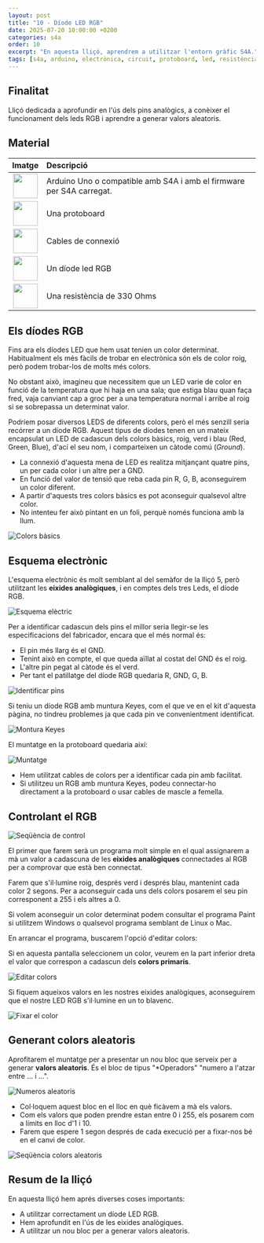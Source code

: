 ```yaml
---
layout: post
title: "10 - Díode LED RGB"
date: 2025-07-20 10:00:00 +0200
categories: s4a
order: 10
excerpt: "En aquesta lliçó, aprendrem a utilitzar l'entorn gràfic S4A."
tags: [s4a, arduino, electrònica, circuit, protoboard, led, resistència, potenciòmetre]
---
```


[img1]: /assets/imatges/s4a/s4a_10_01.jpg "Colors bàsics"
[img2]: /assets/imatges/s4a/s4a_10_02.png "Esquema elèctric"
[img3]: /assets/imatges/s4a/s4a_10_03.png "Identificar pins"
[img4]: /assets/imatges/s4a/s4a_10_04.jpg "Montura Keyes"
[img5]: /assets/imatges/s4a/s4a_10_05.png "Muntatge"
[img6]: /assets/imatges/s4a/s4a_10_06.png "Seqüència de control"
[img7]: /assets/imatges/s4a/s4a_10_07.png "Editar colors"
[img8]: /assets/imatges/s4a/s4a_10_08.png "Fixar el color"
[img9]: /assets/imatges/s4a/s4a_10_09.png "Numeros aleatoris"
[img10]: /assets/imatges/s4a/s4a_10_10.png "Seqüència colors aleatoris"

## Finalitat

Lliçó dedicada a aprofundir en l'ús dels pins analògics, a conèixer el funcionament dels leds RGB i aprendre a generar valors aleatoris.

## Material

|                               Imatge                               | Descripció                                                           |
| :----------------------------------------------------------------: | :------------------------------------------------------------------- |
|   <img src="/assets/imatges/mat/mat_unor3.png" width="50" height="50">    | Arduino Uno o compatible amb S4A i amb el firmware per S4A carregat. |
| <img src="/assets/imatges/mat/mat_protoboard.png" width="50" height="50"> | Una protoboard                                                       |
|   <img src="/assets/imatges/mat/mat_dupont.png" width="50" height="50">   | Cables de connexió                                                   |
|  <img src="/assets/imatges/mat/mat_ledrgb2.png" width="50" height="50">   | Un díode led RGB                                                     |
|  <img src="/assets/imatges/mat/mat_resis330.png" width="50" height="50">  | Una resistència de 330 Ohms                                          |

## Els díodes RGB

Fins ara els díodes LED que hem usat tenien un color determinat. Habitualment els més fàcils de trobar en electrònica són els de color roig, però podem trobar-los de molts més colors.

No obstant això, imagineu que necessitem que un LED varie de color en funció de la temperatura que hi haja en una sala; que estiga blau quan faça fred, vaja canviant cap a groc per a una temperatura normal i arribe al roig si se sobrepassa un determinat valor.

Podríem posar diversos LEDS de diferents colors, però el més senzill seria recórrer a un díode RGB. Aquest tipus de díodes tenen en un mateix encapsulat un LED de cadascun dels colors bàsics, roig, verd i blau (Red, Green, Blue), d'ací el seu nom, i comparteixen un càtode comú (_Ground_).

- La connexió d'aquesta mena de LED es realitza mitjançant quatre pins, un per cada color i un altre per a GND.
- En funció del valor de tensió que reba cada pin R, G, B, aconseguirem un color diferent.
- A partir d'aquests tres colors bàsics es pot aconseguir qualsevol altre color.
- No intenteu fer això pintant en un foli, perquè només funciona amb la llum.

![Colors bàsics][img1]

## Esquema electrònic

L'esquema electrònic és molt semblant al del semàfor de la lliçó 5, però utilitzant les **eixides analògiques**, i en comptes dels tres Leds, el díode RGB.

![Esquema elèctric][img2]

Per a identificar cadascun dels pins el millor seria llegir-se les especificacions del fabricador, encara que el més normal és:

- El pin més llarg és el GND.
- Tenint això en compte, el que queda aïllat al costat del GND és el roig.
- L'altre pin pegat al càtode és el verd.
- Per tant el patillatge del díode RGB quedaria R, GND, G, B.

![Identificar pins][img3]

Si teniu un díode RGB amb muntura Keyes, com el que ve en el kit d'aquesta pàgina, no tindreu problemes ja que cada pin ve convenientment identificat.

![Montura Keyes][img4]

El muntatge en la protoboard quedaria així:

![Muntatge][img5]

- Hem utilitzat cables de colors per a identificar cada pin amb facilitat.
- Si utilitzeu un RGB amb muntura Keyes, podeu connectar-ho directament a la protoboard o usar cables de mascle a femella.

## Controlant el RGB

![Seqüència de control][img6]

El primer que farem serà un programa molt simple en el qual assignarem a mà un valor a cadascuna de les **eixides analògiques** connectades al RGB per a comprovar que està ben connectat.

Farem que s'il·lumine roig, després verd i després blau, mantenint cada color 2 segons. Per a aconseguir cada uns dels colors posarem el seu pin corresponent a 255 i els altres a 0.

Si volem aconseguir un color determinat podem consultar el programa Paint si utilitzem Windows o qualsevol programa semblant de Linux o Mac.

En arrancar el programa, buscarem l'opció d'editar colors:

Si en aquesta pantalla seleccionem un color, veurem en la part inferior dreta el valor que correspon a cadascun dels **colors primaris**.

![Editar colors][img7]

Si fiquem aqueixos valors en les nostres eixides analògiques, aconseguirem que el nostre LED RGB s'il·lumine en un to blavenc.

![Fixar el color][img8]

## Generant colors aleatoris

Aprofitarem el muntatge per a presentar un nou bloc que serveix per a generar **valors aleatoris**. És el bloc de tipus "\*Operadors" "numero a l'atzar entre ... i ...".

![Numeros aleatoris][img9]

- Col·loquem aquest bloc en el lloc en què ficàvem a mà els valors.
- Com els valors que poden prendre estan entre 0 i 255, els posarem com a límits en lloc d'1 i 10.
- Farem que espere 1 segon després de cada execució per a fixar-nos bé en el canvi de color.

![Seqüència colors aleatoris][img10]

## Resum de la lliçó

En aquesta lliçó hem aprés diverses coses importants:

- A utilitzar correctament un díode LED RGB.
- Hem aprofundit en l'ús de les eixides analògiques.
- A utilitzar un nou bloc per a generar valors aleatoris.
